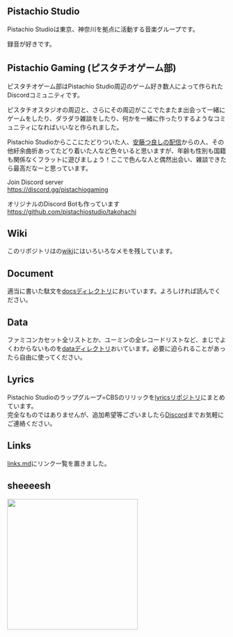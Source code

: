 ## Pistachio Studio

Pistachio Studioは東京、神奈川を拠点に活動する音楽グループです。

録音が好きです。

## Pistachio Gaming (ピスタチオゲーム部)

ピスタチオゲーム部はPistachio Studio周辺のゲーム好き数人によって作られたDiscordコミュニティです。

ピスタチオスタジオの周辺と、さらにその周辺がここでたまたま出会って一緒にゲームをしたり、ダラダラ雑談をしたり、何かを一緒に作ったりするようなコミュニティになればいいなと作られました。  
  
Pistachio Studioからここにたどりついた人、[安藤つ良しの配信](https://www.twitch.tv/tsuyoshi_ando)からの人、その他紆余曲折あってたどり着いた人など色々いると思いますが、年齢も性別も国籍も関係なくフラットに遊びましょう！ここで色んな人と偶然出会い、雑談できたら最高だなーと思っています。  

Join Discord server  
https://discord.gg/pistachiogaming

オリジナルのDiscord Botも作っています  
https://github.com/pistachiostudio/takohachi

## Wiki

このリポジトリはの[wiki](https://github.com/pistachiostudio/gaming/wiki)にはいろいろなメモを残しています。  

## Document

適当に書いた駄文を[docsディレクトリ](https://github.com/pistachiostudio/gaming/tree/main/docs)においています。よろしければ読んでください。  


## Data

ファミコンカセット全リストとか、ユーミンの全レコードリストなど、まじでよくわからないものを[dataディレクトリ](https://github.com/pistachiostudio/gaming/tree/main/data)おいています。必要に迫られることがあったら自由に使ってください。

## Lyrics

Pistachio Studioのラップグループ=CBSのリリックを[lyricsリポジトリ](https://github.com/pistachiostudio/lyrics)にまとめています。  
完全なものではありませんが、追加希望等ございましたら[Discord](https://discord.gg/pistachiogaming)までお気軽にご連絡ください。

## Links

[links.md](https://github.com/pistachiostudio/gaming/blob/main/links.md)にリンク一覧を置きました。

## sheeeesh

<img src="https://user-images.githubusercontent.com/4445606/129143937-ce2f95cc-3a98-4030-bc3c-b2f37a96b0f4.gif" width="300">  

